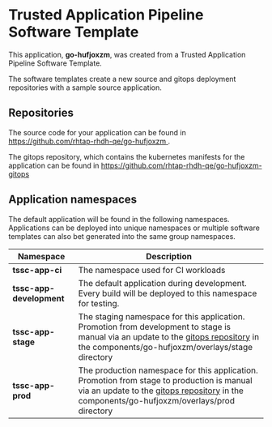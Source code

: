 # Trusted Application Pipeline Software Template

This application, **go-hufjoxzm**, was created from a Trusted Application Pipeline Software Template.

The software templates create a new source and gitops deployment repositories with a sample source application. 

## Repositories

The source code for your application can be found in [https://github.com/rhtap-rhdh-qe/go-hufjoxzm ](https://github.com/rhtap-rhdh-qe/go-hufjoxzm ).
 
The gitops repository, which contains the kubernetes manifests for the application can be found in 
[https://github.com/rhtap-rhdh-qe/go-hufjoxzm-gitops ](https://github.com/rhtap-rhdh-qe/go-hufjoxzm-gitops ) 

## Application namespaces 

The default application will be found in the following namespaces. Applications can be deployed into unique namespaces or multiple software templates can also bet generated into the same group namespaces.  

|  Namespace   |  Description   |  
| -------- | -------- |
| **tssc-app-ci** | The namespace used for CI workloads |
| **tssc-app-development** | The default application during development. Every build will be deployed to this namespace for testing. |
| **tssc-app-stage** | The staging namespace for this application. Promotion from development to stage is manual via an update to the [gitops repository](https://github.com/rhtap-rhdh-qe/go-hufjoxzm-gitops ) in the components/go-hufjoxzm/overlays/stage directory |
| **tssc-app-prod** | The production namespace for this application. Promotion from stage to production is manual via an update to the [gitops repository](https://github.com/rhtap-rhdh-qe/go-hufjoxzm-gitops ) in the components/go-hufjoxzm/overlays/prod directory |